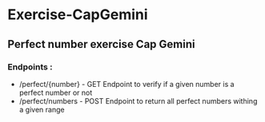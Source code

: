 # Exercise-CapGemini
## Perfect number exercise Cap Gemini
### Endpoints : 
- /perfect/{number} - GET
Endpoint to verify if a given number is a perfect number or not
- /perfect/numbers - POST
Endpoint to return all perfect numbers withing a given range
